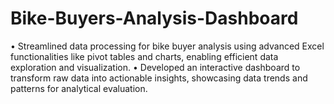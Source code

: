 # Bike-Buyers-Analysis-Dashboard

• Streamlined data processing for bike buyer analysis using advanced Excel functionalities like pivot tables and charts,
enabling efficient data exploration and visualization.
• Developed an interactive dashboard to transform raw data into actionable insights, showcasing data trends and patterns
for analytical evaluation.
